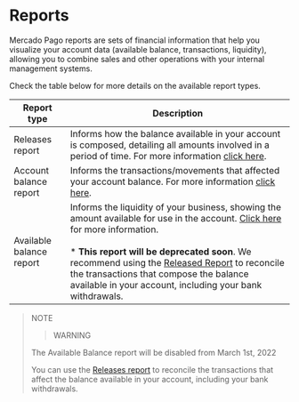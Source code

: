 # Reports

Mercado Pago reports are sets of financial information that help you visualize your account data (available balance, transactions, liquidity), allowing you to combine sales and other operations with your internal management systems.

Check the table below for more details on the available report types.

| Report type | Description |
|---|---|
| Releases report| Informs how the balance available in your account is composed, detailing all amounts involved in a period of time. For more information [click here](/developers/en/docs/checkout-api/additional-content/reports/released-money). |
| Account balance report| Informs the transactions/movements that affected your account balance. For more information [click here](/developers/en/docs/checkout-api/additional-content/reports/account-money/introduction). |
| Available balance report| Informs the liquidity of your business, showing the amount available for use in the account. [Click here](/developers/en/docs/checkout-api/additional-content/reports/available-money/introduction) for more information. <br><br>* **This report will be deprecated soon**. We recommend using the [Released Report](/developers/en/docs/checkout-api/additional-content/reports/released-money) to reconcile the transactions that compose the balance available in your account, including your bank withdrawals. |

> NOTE
>
> > WARNING
>
> The Available Balance report will be disabled from March 1st, 2022
>
> You can use the [Releases report](/developers/en/docs/checkout-api/additional-content/reports/released-money) to reconcile the transactions that affect the balance available in your account, including your bank withdrawals.

